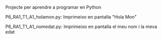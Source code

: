Projecte per aprendre a programar en Python

P6_RA1_T1_A1_holamon.py: Imprimeixo en pantalla "Hola Mon"

P6_RA1_T1_A1_nomedat.py: Imprimeixo en pantalla el meu nom i la meva edat